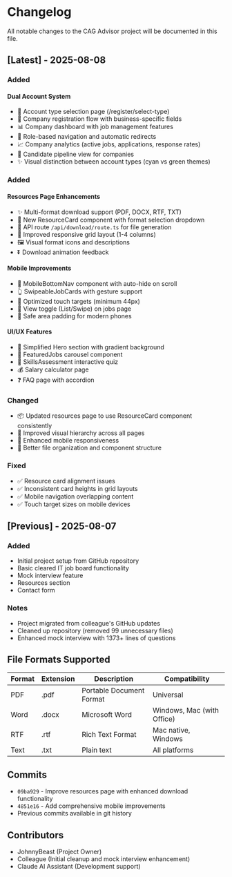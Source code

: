 # Changelog
All notable changes to the CAG Advisor project will be documented in this file.

## [Latest] - 2025-08-08

### Added
#### Dual Account System
- 🎯 Account type selection page (/register/select-type)
- 🏢 Company registration flow with business-specific fields
- 📊 Company dashboard with job management features
- 🔀 Role-based navigation and automatic redirects
- 📈 Company analytics (active jobs, applications, response rates)
- 👥 Candidate pipeline view for companies
- ✨ Visual distinction between account types (cyan vs green themes)

### Added
#### Resources Page Enhancements
- ✨ Multi-format download support (PDF, DOCX, RTF, TXT)
- 🎨 New ResourceCard component with format selection dropdown
- 🔧 API route `/api/download/route.ts` for file generation
- 📱 Improved responsive grid layout (1-4 columns)
- 🖼️ Visual format icons and descriptions
- ⏬ Download animation feedback

#### Mobile Improvements
- 📱 MobileBottomNav component with auto-hide on scroll
- 👆 SwipeableJobCards with gesture support
- 🎯 Optimized touch targets (minimum 44px)
- 🔄 View toggle (List/Swipe) on jobs page
- 📐 Safe area padding for modern phones

#### UI/UX Features
- 🎨 Simplified Hero section with gradient background
- 🎠 FeaturedJobs carousel component
- 📝 SkillsAssessment interactive quiz
- 💰 Salary calculator page
- ❓ FAQ page with accordion

### Changed
- 📦 Updated resources page to use ResourceCard component consistently
- 🎨 Improved visual hierarchy across all pages
- 📱 Enhanced mobile responsiveness
- 🔧 Better file organization and component structure

### Fixed
- ✅ Resource card alignment issues
- ✅ Inconsistent card heights in grid layouts
- ✅ Mobile navigation overlapping content
- ✅ Touch target sizes on mobile devices

## [Previous] - 2025-08-07

### Added
- Initial project setup from GitHub repository
- Basic cleared IT job board functionality
- Mock interview feature
- Resources section
- Contact form

### Notes
- Project migrated from colleague's GitHub updates
- Cleaned up repository (removed 99 unnecessary files)
- Enhanced mock interview with 1373+ lines of questions

## File Formats Supported
| Format | Extension | Description | Compatibility |
|--------|-----------|-------------|---------------|
| PDF | .pdf | Portable Document Format | Universal |
| Word | .docx | Microsoft Word | Windows, Mac (with Office) |
| RTF | .rtf | Rich Text Format | Mac native, Windows |
| Text | .txt | Plain text | All platforms |

## Commits
- `09ba929` - Improve resources page with enhanced download functionality
- `4851e16` - Add comprehensive mobile improvements
- Previous commits available in git history

## Contributors
- JohnnyBeast (Project Owner)
- Colleague (Initial cleanup and mock interview enhancement)
- Claude AI Assistant (Development support)